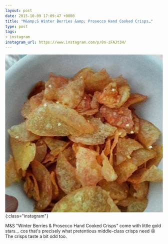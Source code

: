 ```yaml
---
layout: post
date: 2015-10-09 17:09:47 +0000
title: "M&amp;S Winter Berries &amp; Prosecco Hand Cooked Crisps…"
type: post
tags:
- instagram
instagram_url: https://www.instagram.com/p/8n-zFAJt3H/
---
```


![Instagram - 8n-zFAJt3H](/assets/8n-zFAJt3H.jpg){:class="instagram"}

M&S "Winter Berries & Prosecco Hand Cooked Crisps" come with little gold stars... cos that's precisely what pretentious middle-class crisps need 😜 The crisps taste a bit odd too.
